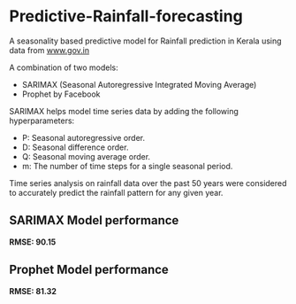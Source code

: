 # Predictive-Rainfall-forecasting
A seasonality based predictive model for Rainfall prediction in Kerala using data from www.gov.in

A combination of two models:
- SARIMAX (Seasonal Autoregressive Integrated Moving Average)
- Prophet by Facebook

SARIMAX helps model time series data by adding the following hyperparameters:
- P: Seasonal autoregressive order.
- D: Seasonal difference order.
- Q: Seasonal moving average order.
- m: The number of time steps for a single seasonal period.

Time series analysis on rainfall data over the past 50 years were considered to accurately predict the rainfall pattern for any given year.


## SARIMAX Model performance
**RMSE: 90.15**



## Prophet Model performance
**RMSE: 81.32**
